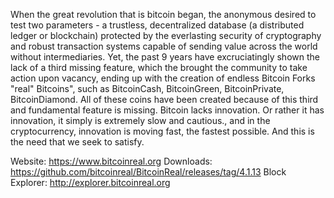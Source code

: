 
When the great revolution that is bitcoin began, the anonymous desired to test two parameters - a trustless, decentralized database (a distributed ledger or blockchain) protected by the everlasting security of cryptography and robust transaction systems capable of sending value across the world without intermediaries. Yet, the past 9 years have excruciatingly shown the lack of a third missing feature, which the brought the community to take action upon vacancy, ending up with the creation of endless Bitcoin Forks "real" Bitcoins", such as BitcoinCash, BitcoinGreen, BitcoinPrivate, BitcoinDiamond. All of these coins have been created because of this third and fundamental feature is missing. Bitcoin lacks innovation. Or rather it has innovation, it simply is extremely slow and cautious., and in the cryptocurrency, innovation is moving fast, the fastest possible. And this is the need that we seek to satisfy.


Website: https://www.bitcoinreal.org
Downloads: https://github.com/bitcoinreal/BitcoinReal/releases/tag/4.1.13
Block Explorer: http://explorer.bitcoinreal.org
